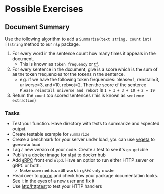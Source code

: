# Possible Exercises

## Document Summary

Use the following algorithm to add a `Summarize(text string, count int)
[]string` method to our `nlp` package.

1. For every word in the sentence count how many times it appears in the document.
    - This is known as `token frequency` or
      [`tf`](https://en.wikipedia.org/wiki/Tf%E2%80%93idf).
2. For every sentence in the document, give is a score which is the sum of all the token frequencies for the tokens in the sentence.
    - e.g. if we have the following token frequencies: please=1, reinstall=3,
      universe=3, and=10, reboot=2. Then the score of the sentence `Please
      reinstall universe and reboot` is `1 + 3 + 3 + 10 + 2 = 19`
3. Return the `count` top scored sentences (this is known as `sentence extraction`)

### Tasks
- Test your function. Have directory with texts to summarize and expected output.
- Create testable example for `Summarize`
- Create a benchmark for your server under load, you can use
  [vegeta](https://github.com/tsenart/vegeta) to generate load
- Tag a new version of your code. Create a test to see it's `go get`able
- Publish a docker image for `nlpd` to docker hub
- Add [gRPC](https://grpc.io/docs/tutorials/basic/go.html) front end `nlpd`.
  Have an option to run either HTTP server or gRPC or both.
    - Make sure metrics still work in `gRPC` only mode
- Head over to [godoc](https://godoc.org/) and check how your package
  documentation looks. See it in the eyes of a new user and fix it
- Use [http/httptest](https://golang.org/pkg/net/http/httptest/) to test your
  HTTP handlers
